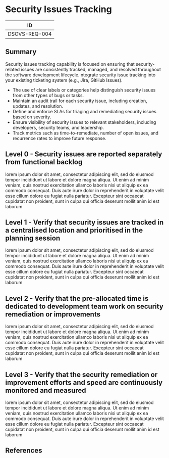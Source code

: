 # Security Issues Tracking

| ID            |
| ------------- |
| DSOVS-REQ-004 |

## Summary

Security issues tracking capability is focused on ensuring that security-related issues are consistently tracked, managed, and resolved throughout the software development lifecycle.
ntegrate security issue tracking into your existing ticketing system (e.g., Jira, GitHub Issues).
 * The use of clear labels or categories help distinguish security issues from other types of bugs or tasks.
 * Maintain an audit trail for each security issue, including creation, updates, and resolution.
 * Define and enforce SLAs for triaging and remediating security issues based on severity.
 * Ensure visibility of security issues to relevant stakeholders, including developers, security teams, and leadership.
 * Track metrics such as time-to-remediate, number of open issues, and recurrence rates to improve future response.

## Level 0 - Security issues are reported separately from functional backlog

lorem ipsum dolor sit amet, consectetur adipiscing elit, sed do eiusmod tempor incididunt ut labore et dolore magna aliqua. Ut enim ad minim veniam, quis nostrud exercitation ullamco laboris nisi ut aliquip ex ea commodo consequat. Duis aute irure dolor in reprehenderit in voluptate velit esse cillum dolore eu fugiat nulla pariatur. Excepteur sint occaecat cupidatat non proident, sunt in culpa qui officia deserunt mollit anim id est laborum

## Level 1 - Verify that security issues are tracked in a centralised location and prioritised in the planning session

lorem ipsum dolor sit amet, consectetur adipiscing elit, sed do eiusmod tempor incididunt ut labore et dolore magna aliqua. Ut enim ad minim veniam, quis nostrud exercitation ullamco laboris nisi ut aliquip ex ea commodo consequat. Duis aute irure dolor in reprehenderit in voluptate velit esse cillum dolore eu fugiat nulla pariatur. Excepteur sint occaecat cupidatat non proident, sunt in culpa qui officia deserunt mollit anim id est laborum

## Level 2 - Verify that the pre-allocated time is dedicated to development team work on security remediation or improvements

lorem ipsum dolor sit amet, consectetur adipiscing elit, sed do eiusmod tempor incididunt ut labore et dolore magna aliqua. Ut enim ad minim veniam, quis nostrud exercitation ullamco laboris nisi ut aliquip ex ea commodo consequat. Duis aute irure dolor in reprehenderit in voluptate velit esse cillum dolore eu fugiat nulla pariatur. Excepteur sint occaecat cupidatat non proident, sunt in culpa qui officia deserunt mollit anim id est laborum

## Level 3 - Verify that the security remediation or improvement efforts and speed are continuously monitored and measured

lorem ipsum dolor sit amet, consectetur adipiscing elit, sed do eiusmod tempor incididunt ut labore et dolore magna aliqua. Ut enim ad minim veniam, quis nostrud exercitation ullamco laboris nisi ut aliquip ex ea commodo consequat. Duis aute irure dolor in reprehenderit in voluptate velit esse cillum dolore eu fugiat nulla pariatur. Excepteur sint occaecat cupidatat non proident, sunt in culpa qui officia deserunt mollit anim id est laborum

## References